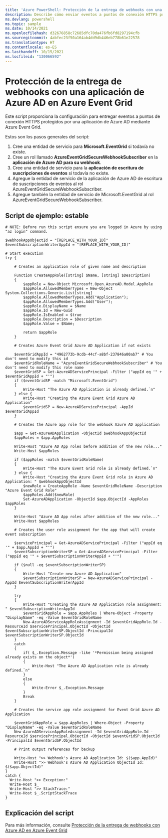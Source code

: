 ```yaml
---
title: 'Azure PowerShell: Protección de la entrega de webhooks con una aplicación de Azure AD en Azure Event Grid'
description: Describe cómo enviar eventos a puntos de conexión HTTPS protegidos mediante una aplicación de Azure Active Directory con Azure Event Grid
ms.devlang: powershell
ms.topic: sample
ms.date: 10/14/2021
ms.openlocfilehash: d32676858c72685dfc70da476fb6fd8297194cfb
ms.sourcegitcommit: 4abfec23f50a164ab4dd9db446eb778b61e22578
ms.translationtype: HT
ms.contentlocale: es-ES
ms.lasthandoff: 10/15/2021
ms.locfileid: "130066592"
---
```

# <a name="secure-webhook-delivery-with-azure-ad-application-in-azure-event-grid"></a>Protección de la entrega de webhooks con una aplicación de Azure AD en Azure Event Grid

Este script proporciona la configuración para entregar eventos a puntos de conexión HTTPS protegidos por una aplicación de Azure AD mediante Azure Event Grid.

Estos son los pasos generales del script:

1. Cree una entidad de servicio para **Microsoft.EventGrid** si todavía no existe.
1. Cree un rol llamado **AzureEventGridSecureWebhookSubscriber** en la **aplicación de Azure AD para su webhook**.
1. Cree una entidad de servicio para la **aplicación de escritura de suscripciones de eventos** si todavía no existe.
1. Agregue la entidad de servicio de la aplicación de Azure AD de escritura de suscripciones de eventos al rol AzureEventGridSecureWebhookSubscriber. 
1. Agregue también la entidad de servicio de Microsoft.EventGrid al rol AzureEventGridSecureWebhookSubscriber.

## <a name="sample-script---stable"></a>Script de ejemplo: estable

```azurepowershell
# NOTE: Before run this script ensure you are logged in Azure by using "az login" command.

$webhookAppObjectId = "[REPLACE_WITH_YOUR_ID]"
$eventSubscriptionWriterAppId = "[REPLACE_WITH_YOUR_ID]"

# Start execution
try {

    # Creates an application role of given name and description

    Function CreateAppRole([string] $Name, [string] $Description)
    {
        $appRole = New-Object Microsoft.Open.AzureAD.Model.AppRole
        $appRole.AllowedMemberTypes = New-Object System.Collections.Generic.List[string]
        $appRole.AllowedMemberTypes.Add("Application");
        $appRole.AllowedMemberTypes.Add("User");
        $appRole.DisplayName = $Name
        $appRole.Id = New-Guid
        $appRole.IsEnabled = $true
        $appRole.Description = $Description
        $appRole.Value = $Name;

        return $appRole
    }

    # Creates Azure Event Grid Azure AD Application if not exists

    $eventGridAppId = "4962773b-9cdb-44cf-a8bf-237846a00ab7" # You don't need to modify this id
    $eventGridRoleName = "AzureEventGridSecureWebhookSubscriber" # You don't need to modify this role name
    $eventGridSP = Get-AzureADServicePrincipal -Filter ("appId eq '" + $eventGridAppId + "'")
    if ($eventGridSP -match "Microsoft.EventGrid")
    {
        Write-Host "The Azure AD Application is already defined.`n"
    } else {
        Write-Host "Creating the Azure Event Grid Azure AD Application"
        $eventGridSP = New-AzureADServicePrincipal -AppId $eventGridAppId
    }

    # Creates the Azure app role for the webhook Azure AD application

    $app = Get-AzureADApplication -ObjectId $webhookAppObjectId
    $appRoles = $app.AppRoles

    Write-Host "Azure AD App roles before addition of the new role..."
    Write-Host $appRoles
    
    if ($appRoles -match $eventGridRoleName)
    {
        Write-Host "The Azure Event Grid role is already defined.`n"
    } else {      
        Write-Host "Creating the Azure Event Grid role in Azure AD Application: " $webhookAppObjectId
        $newRole = CreateAppRole -Name $eventGridRoleName -Description "Azure Event Grid Role"
        $appRoles.Add($newRole)
        Set-AzureADApplication -ObjectId $app.ObjectId -AppRoles $appRoles
    }

    Write-Host "Azure AD App roles after addition of the new role..."
    Write-Host $appRoles

    # Creates the user role assignment for the app that will create event subscription

    $servicePrincipal = Get-AzureADServicePrincipal -Filter ("appId eq '" + $app.AppId + "'")
    $eventSubscriptionWriterSP = Get-AzureADServicePrincipal -Filter ("appId eq '" + $eventSubscriptionWriterAppId + "'")

    if ($null -eq $eventSubscriptionWriterSP)
    {
        Write-Host "Create new Azure AD Application"
        $eventSubscriptionWriterSP = New-AzureADServicePrincipal -AppId $eventSubscriptionWriterAppId
    }

    try
    {
        Write-Host "Creating the Azure AD Application role assignment: " $eventSubscriptionWriterAppId
        $eventGridAppRole = $app.AppRoles | Where-Object -Property "DisplayName" -eq -Value $eventGridRoleName
        New-AzureADServiceAppRoleAssignment -Id $eventGridAppRole.Id -ResourceId $servicePrincipal.ObjectId -ObjectId $eventSubscriptionWriterSP.ObjectId -PrincipalId $eventSubscriptionWriterSP.ObjectId
    }
    catch
    {
        if( $_.Exception.Message -like '*Permission being assigned already exists on the object*')
        {
            Write-Host "The Azure AD Application role is already defined.`n"
        }
        else
        {
            Write-Error $_.Exception.Message
        }
        Break
    }

    # Creates the service app role assignment for Event Grid Azure AD Application

    $eventGridAppRole = $app.AppRoles | Where-Object -Property "DisplayName" -eq -Value $eventGridRoleName
    New-AzureADServiceAppRoleAssignment -Id $eventGridAppRole.Id -ResourceId $servicePrincipal.ObjectId -ObjectId $eventGridSP.ObjectId -PrincipalId $eventGridSP.ObjectId
    
    # Print output references for backup

    Write-Host ">> Webhook's Azure AD Application Id: $($app.AppId)"
    Write-Host ">> Webhook's Azure AD Application ObjectId Id: $($app.ObjectId)"
}
catch {
  Write-Host ">> Exception:"
  Write-Host $_
  Write-Host ">> StackTrace:"  
  Write-Host $_.ScriptStackTrace
}
```

## <a name="script-explanation"></a>Explicación del script

Para más información, consulte [Protección de la entrega de webhooks con Azure AD en Azure Event Grid](../secure-webhook-delivery.md)
